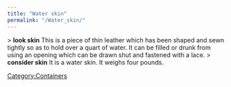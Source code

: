 ```yaml
---
title: "Water skin"
permalink: "/Water_skin/"
---
```


\> **look skin**
This is a piece of thin leather which has been shaped and sewn tightly
so
as to hold over a quart of water. It can be filled or drunk from using
an opening which can be drawn shut and fastened with a lace.
\> **consider skin**
It is a water skin.
It weighs four pounds.

[Category:Containers](Category:Containers "wikilink")